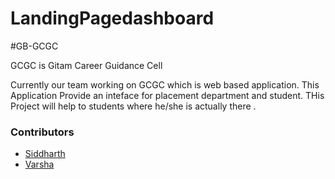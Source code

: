 # LandingPagedashboard

#GB-GCGC


GCGC is Gitam Career Guidance Cell

Currently our team working on GCGC which is web based application.
This Application Provide an inteface for placement department and student.
THis Project will help to students where he/she is actually there .

<h3> Contributors </h3>
<ul>
    <li>
        <a href="https://github.com/sidrockzz">
            Siddharth
        </a>
    </li>   
    <li>
        <a href="https://github.com/gvsreevarsha/"> 
            Varsha
        </a>
    </li>
 <ul>
